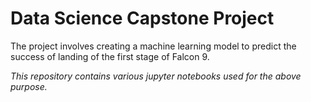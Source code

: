 # Data Science Capstone Project

The project involves creating a machine learning model to predict the success of landing of the first stage of Falcon 9.


*This repository contains various jupyter notebooks used for the above purpose.*
